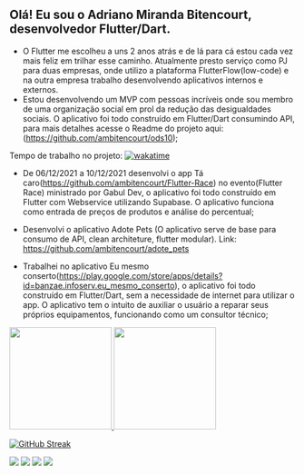 ## Olá! Eu sou o Adriano Miranda Bitencourt, desenvolvedor Flutter/Dart. 
* O Flutter me escolheu a uns 2 anos atrás e de lá para cá estou cada vez mais feliz em trilhar esse caminho. Atualmente presto serviço como PJ para duas empresas, onde utilizo a plataforma FlutterFlow(low-code) e na outra empresa trabalho desenvolvendo aplicativos internos e externos.
* Estou desenvolvendo um MVP com pessoas incríveis onde sou membro de uma organização social em prol da redução das desigualdades sociais. O aplicativo foi todo construído em Flutter/Dart consumindo API, para mais detalhes acesse o Readme do projeto aqui:(https://github.com/ambitencourt/ods10);

Tempo de trabalho no projeto: <a href="https://wakatime.com/badge/github/ambitencourt/ods10"><img src="https://wakatime.com/badge/github/ambitencourt/ods10.svg" alt="wakatime"></a>

* De 06/12/2021 a 10/12/2021 desenvolvi o app Tá caro(https://github.com/ambitencourt/Flutter-Race) no evento(Flutter Race) ministrado por Gabul Dev, o aplicativo foi todo construído em Flutter com Webservice utilizando Supabase. O aplicativo funciona como entrada de preços de produtos e análise do percentual;

* Desenvolvi o aplicativo Adote Pets (O aplicativo serve de base para consumo de API, clean architeture, flutter modular). Link: https://github.com/ambitencourt/adote_pets

* Trabalhei no aplicativo Eu mesmo conserto(https://play.google.com/store/apps/details?id=banzae.infoserv.eu_mesmo_conserto), o aplicativo foi todo construído em Flutter/Dart, sem a necessidade de internet para utilizar o app. O aplicativo tem o intuito de auxiliar o usuário a reparar seus próprios equipamentos, funcionando como um consultor técnico;


 <div>
  <a href="https://github.com/ambitencourt">
  <img height="180em" src="https://github-readme-stats.vercel.app/api?username=ambitencourt&show_icons=true&theme=dracula&include_all_commits=true&count_private=true&locale=pt-br"/>
  <img height="180em" src="https://github-readme-stats.vercel.app/api/top-langs/?username=ambitencourt&layout=compact&langs_count=7&theme=dracula&locale=pt-br"/>
</div>

[![GitHub Streak](http://github-readme-streak-stats.herokuapp.com?user=ambitencourt&theme=highcontrast&date_format=j%2Fn%5B%2FY%5D&locale=pt-br)](https://git.io/streak-stats)
 


  <a href="https://instagram.com/adrianombitencourt" target="_blank"><img src="https://img.shields.io/badge/-Instagram-%23E4405F?style=for-the-badge&logo=instagram&logoColor=white" target="_blank"></a>
 	<a href="https://discord.com/channels/@Adriano-M-Bitencourt#8597" target="_blank"><img src="https://img.shields.io/badge/Discord-7289DA?style=for-the-badge&logo=discord&logoColor=white" target="_blank"></a> 
  <a href = "mailto:contatoadriano.mirandabitencourt@gmail.com"><img src="https://img.shields.io/badge/-Gmail-%23333?style=for-the-badge&logo=gmail&logoColor=white" target="_blank"></a>
  <a href="https://www.linkedin.com/in/adrianombitencourt/" target="_blank"><img src="https://img.shields.io/badge/-LinkedIn-%230077B5?style=for-the-badge&logo=linkedin&logoColor=white" target="_blank"></a> 
 
 
 
</div>
